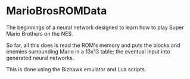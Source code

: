 # MarioBrosROMData 

The beginnings of a neural network designed to learn how to play Super Mario Brothers on the NES.

So far, all this does is read the ROM's memory and puts the blocks and enemies surrounding Mario in a 13x13 table; the eventual input into generated neural networks.

This is done using the Bizhawk emulator and Lua scripts.
